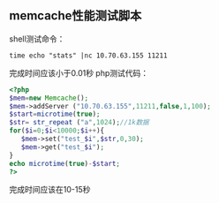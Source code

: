 ## memcache性能测试脚本

shell测试命令：

	time echo "stats" |nc 10.70.63.155 11211

完成时间应该小于0.01秒
php测试代码：
```php
<?php
$mem=new Memcache();
$mem->addServer ("10.70.63.155",11211,false,1,100);
$start=microtime(true);
$str= str_repeat ("a",1024);//1k数据
for($i=0;$i<10000;$i++){
   $mem->set("test_$i",$str,0,30);
   $mem->get("test_$i");
}
echo microtime(true)-$start;
?>
```
完成时间应该在10-15秒
